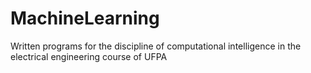 # MachineLearning
Written programs for the discipline of computational intelligence in the electrical engineering course of UFPA
